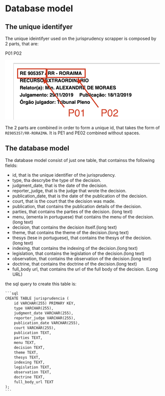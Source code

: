 # Database model

## The unique identifyer


The unique ideintifyer used on the jurisprudency scrapper is composed by 2 parts, that are:

P01
P02

![Image 01 - unique id](./unique-id.png "Text to show on mouseover")



The 2 parts are combined in order to form a unique id, that takes the form of `RE905357/RR-RORAIMA`. It is PE1 and PE02 combined without spaces. 


## The database model


The database model consist of just one table, that containss the following fields:

- id, that is the unique identifier of the jurisprudency.
- type, tha descrybe the type of the decision. 
- judgment_date, that is the date of the decision.
- reporter_judge, that is the judge that wrote the decision.
- publication_date, that is the date of the publication of the decision.
- court, that is the court that the decision was made.
- publication, that contains the publication details of the decision. 
- parties, that contains the parties of the decision. (long text)
- menu, (ementa in portuguese) that contains the menu of the decision.(long text)
- decision, that contains the decision itself.(long text)
- theme, that contains the theme of the decision.(long text)
- thesys (tese in portuguese), that contains the thesys of the decision.(long text)
- indexing, that contains the indexing of the decision.(long text)
- legislation, that contains the legislation of the decision.(long text)
- observation, that contains the observation of the decision.(long text)
- doctrine, that contains the doctrine of the decision.(long text)
- full_body url, that contains the url of the full body of the decision. (Long URL)


the sql query to create this table is: 
    
    ```sql
    CREATE TABLE jurisprudencia (
        id VARCHAR(255) PRIMARY KEY,
        type VARCHAR(255),
        judgment_date VARCHAR(255),
        reporter_judge VARCHAR(255),
        publication_date VARCHAR(255),
        court VARCHAR(255),
        publication TEXT,
        parties TEXT,
        menu TEXT,
        decision TEXT,
        theme TEXT,
        thesys TEXT,
        indexing TEXT,
        legislation TEXT,
        observation TEXT,
        doctrine TEXT,
        full_body_url TEXT
    );
    ```